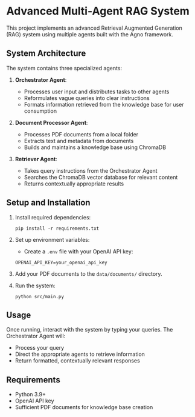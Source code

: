 # Advanced Multi-Agent RAG System

This project implements an advanced Retrieval Augmented Generation (RAG) system using multiple agents built with the Agno framework.

## System Architecture

The system contains three specialized agents:

1. **Orchestrator Agent**:
   - Processes user input and distributes tasks to other agents
   - Reformulates vague queries into clear instructions
   - Formats information retrieved from the knowledge base for user consumption

2. **Document Processor Agent**:
   - Processes PDF documents from a local folder
   - Extracts text and metadata from documents
   - Builds and maintains a knowledge base using ChromaDB

3. **Retriever Agent**:
   - Takes query instructions from the Orchestrator Agent
   - Searches the ChromaDB vector database for relevant content
   - Returns contextually appropriate results

## Setup and Installation

1. Install required dependencies:
   ```
   pip install -r requirements.txt
   ```

2. Set up environment variables:
   - Create a `.env` file with your OpenAI API key:
   ```
   OPENAI_API_KEY=your_openai_api_key
   ```

3. Add your PDF documents to the `data/documents/` directory.

4. Run the system:
   ```
   python src/main.py
   ```

## Usage

Once running, interact with the system by typing your queries. The Orchestrator Agent will:
- Process your query
- Direct the appropriate agents to retrieve information
- Return formatted, contextually relevant responses

## Requirements

- Python 3.9+
- OpenAI API key
- Sufficient PDF documents for knowledge base creation 
